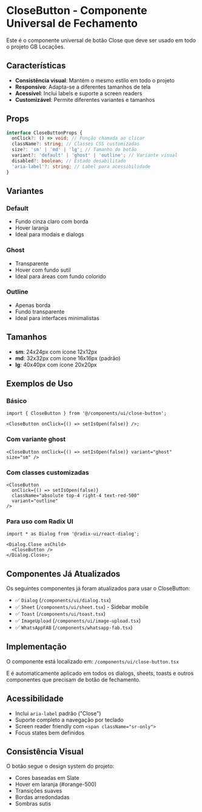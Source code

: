 # CloseButton - Componente Universal de Fechamento

Este é o componente universal de botão Close que deve ser usado em todo o projeto GB Locações.

## Características

- **Consistência visual**: Mantém o mesmo estilo em todo o projeto
- **Responsivo**: Adapta-se a diferentes tamanhos de tela
- **Acessível**: Inclui labels e suporte a screen readers
- **Customizável**: Permite diferentes variantes e tamanhos

## Props

```typescript
interface CloseButtonProps {
  onClick?: () => void; // Função chamada ao clicar
  className?: string; // Classes CSS customizadas
  size?: 'sm' | 'md' | 'lg'; // Tamanho do botão
  variant?: 'default' | 'ghost' | 'outline'; // Variante visual
  disabled?: boolean; // Estado desabilitado
  'aria-label'?: string; // Label para acessibilidade
}
```

## Variantes

### Default

- Fundo cinza claro com borda
- Hover laranja
- Ideal para modais e dialogs

### Ghost

- Transparente
- Hover com fundo sutil
- Ideal para áreas com fundo colorido

### Outline

- Apenas borda
- Fundo transparente
- Ideal para interfaces minimalistas

## Tamanhos

- **sm**: 24x24px com ícone 12x12px
- **md**: 32x32px com ícone 16x16px (padrão)
- **lg**: 40x40px com ícone 20x20px

## Exemplos de Uso

### Básico

```tsx
import { CloseButton } from '@/components/ui/close-button';

<CloseButton onClick={() => setIsOpen(false)} />;
```

### Com variante ghost

```tsx
<CloseButton onClick={() => setIsOpen(false)} variant="ghost" size="sm" />
```

### Com classes customizadas

```tsx
<CloseButton
  onClick={() => setIsOpen(false)}
  className="absolute top-4 right-4 text-red-500"
  variant="outline"
/>
```

### Para uso com Radix UI

```tsx
import * as Dialog from '@radix-ui/react-dialog';

<Dialog.Close asChild>
  <CloseButton />
</Dialog.Close>;
```

## Componentes Já Atualizados

Os seguintes componentes já foram atualizados para usar o CloseButton:

- ✅ `Dialog` (`/components/ui/dialog.tsx`)
- ✅ `Sheet` (`/components/ui/sheet.tsx`) - Sidebar mobile
- ✅ `Toast` (`/components/ui/toast.tsx`)
- ✅ `ImageUpload` (`/components/ui/image-upload.tsx`)
- ✅ `WhatsAppFAB` (`/components/whatsapp-fab.tsx`)

## Implementação

O componente está localizado em:
`/components/ui/close-button.tsx`

E é automaticamente aplicado em todos os dialogs, sheets, toasts e outros componentes que precisam de botão de fechamento.

## Acessibilidade

- Inclui `aria-label` padrão ("Close")
- Suporte completo a navegação por teclado
- Screen reader friendly com `<span className="sr-only">`
- Focus states bem definidos

## Consistência Visual

O botão segue o design system do projeto:

- Cores baseadas em Slate
- Hover em laranja (#orange-500)
- Transições suaves
- Bordas arredondadas
- Sombras sutis
